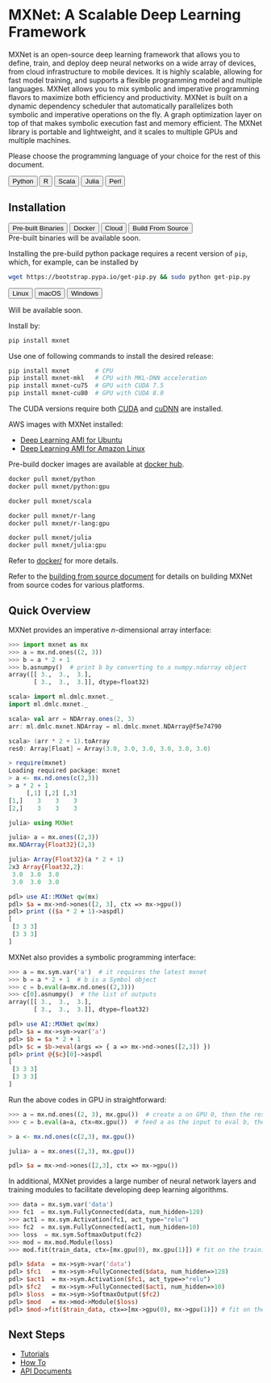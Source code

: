 # MXNet: A Scalable Deep Learning Framework

MXNet is an open-source deep learning framework that allows you to define,
train, and deploy deep neural networks on a wide array of devices, from cloud
infrastructure to mobile devices.  It is highly scalable, allowing for fast
model training, and supports a flexible programming model and multiple
languages. MXNet allows you to mix symbolic and imperative programming flavors
to maximize both efficiency and productivity.  MXNet is built on a dynamic
dependency scheduler that automatically parallelizes both symbolic and
imperative operations on the fly.  A graph optimization layer on top of that
makes symbolic execution fast and memory efficient. The MXNet library is
portable and lightweight, and it scales to multiple GPUs and multiple machines.

Please choose the programming language of your choice for the rest of this document.

<div class="btn-group opt-group" role="group">
<button type="button" class="btn btn-default opt active">Python</button>
<button type="button" class="btn btn-default opt">R</button>
<button type="button" class="btn btn-default opt">Scala</button>
<button type="button" class="btn btn-default opt">Julia</button>
<button type="button" class="btn btn-default opt">Perl</button>
</div>
<script type="text/javascript" src='../../_static/js/options.js'></script>

## Installation

<div class="btn-group opt-group" role="group">
<button type="button" class="btn btn-default opt active">Pre-built Binaries</button>
<button type="button" class="btn btn-default opt">Docker</button>
<button type="button" class="btn btn-default opt">Cloud</button>
<button type="button" class="btn btn-default opt">Build From Source</button>
</div> <!-- opt-group -->

<div class="pre-built-binaries">

<div class="r scala julia perl">
Pre-built binaries will be available soon.
</div>

<div class="python">

Installing the pre-build python package requires a recent version of `pip`,
which, for example, can be installed by

```bash
wget https://bootstrap.pypa.io/get-pip.py && sudo python get-pip.py
```

<div class="btn-group opt-group" role="group">
<button type="button" class="btn btn-default opt active">Linux</button>
<button type="button" class="btn btn-default opt">macOS</button>
<button type="button" class="btn btn-default opt">Windows</button>
</div> <!-- opt-group -->

<div class="windows">

Will be available soon.

</div> <!-- windows -->

<div class="macos">

Install by:

```bash
pip install mxnet
```

</div> <!-- macos -->

<div class="linux">

Use one of following commands to install the desired release:

```bash
pip install mxnet       # CPU
pip install mxnet-mkl   # CPU with MKL-DNN acceleration
pip install mxnet-cu75  # GPU with CUDA 7.5
pip install mxnet-cu80  # GPU with CUDA 8.0
```

The CUDA versions require both [CUDA](https://developer.nvidia.com/cuda-toolkit)
  and [cuDNN](https://developer.nvidia.com/cudnn) are installed.

</div> <!-- linux -->

</div> <!-- python -->

</div> <!-- pre-build-binaries -->

<div class="cloud">

AWS images with MXNet installed:

- [Deep Learning AMI for Ubuntu](https://aws.amazon.com/marketplace/pp/B06VSPXKDX)
- [Deep Learning AMI for Amazon Linux](https://aws.amazon.com/marketplace/pp/B01M0AXXQB)

</div> <!-- cloud -->

<div class="docker">

Pre-build docker images are available at [docker hub](https://hub.docker.com/r/mxnet/).

<div class="python">

```bash
docker pull mxnet/python
docker pull mxnet/python:gpu
```

</div> <!-- python -->

<div class="scala">

```bash
docker pull mxnet/scala
```

</div> <!-- scala -->

<div class="r">

```bash
docker pull mxnet/r-lang
docker pull mxnet/r-lang:gpu
```

</div> <!-- r -->

<div class="julia">

```bash
docker pull mxnet/julia
docker pull mxnet/julia:gpu
```

</div> <!-- julia -->

Refer to [docker/](../../docker/) for more details.

</div> <!-- docker -->

<div class="build-from-source">

Refer to the [building from source document](./build_from_source.md) for details
on building MXNet from source codes for various platforms.

</div> <!-- build-from-source -->


## Quick Overview

MXNet provides an imperative *n*-dimensional array interface:

```python
>>> import mxnet as mx
>>> a = mx.nd.ones((2, 3))
>>> b = a * 2 + 1
>>> b.asnumpy()  # print b by converting to a numpy.ndarray object
array([[ 3.,  3.,  3.],
       [ 3.,  3.,  3.]], dtype=float32)
```

```scala
scala> import ml.dmlc.mxnet._
import ml.dmlc.mxnet._

scala> val arr = NDArray.ones(2, 3)
arr: ml.dmlc.mxnet.NDArray = ml.dmlc.mxnet.NDArray@f5e74790

scala> (arr * 2 + 1).toArray
res0: Array[Float] = Array(3.0, 3.0, 3.0, 3.0, 3.0, 3.0)
```

```r
> require(mxnet)
Loading required package: mxnet
> a <- mx.nd.ones(c(2,3))
> a * 2 + 1
     [,1] [,2] [,3]
[1,]    3    3    3
[2,]    3    3    3
```

```julia
julia> using MXNet

julia> a = mx.ones((2,3))
mx.NDArray{Float32}(2,3)

julia> Array{Float32}(a * 2 + 1)
2x3 Array{Float32,2}:
 3.0  3.0  3.0
 3.0  3.0  3.0
```

```perl
pdl> use AI::MXNet qw(mx)
pdl> $a = mx->nd->ones([2, 3], ctx => mx->gpu())
pdl> print (($a * 2 + 1)->aspdl)
[
 [3 3 3]
 [3 3 3]
]
```

MXNet also provides a symbolic programming interface:

```python
>>> a = mx.sym.var('a')  # it requires the latest mxnet
>>> b = a * 2 + 1  # b is a Symbol object
>>> c = b.eval(a=mx.nd.ones((2,3)))
>>> c[0].asnumpy()  # the list of outputs
array([[ 3.,  3.,  3.],
       [ 3.,  3.,  3.]], dtype=float32)
```

```perl
pdl> use AI::MXNet qw(mx)
pdl> $a = mx->sym->var('a')
pdl> $b = $a * 2 + 1
pdl> $c = $b->eval(args => { a => mx->nd->ones([2,3]) })
pdl> print @{$c}[0]->aspdl
[
 [3 3 3]
 [3 3 3]
]
```

Run the above codes in GPU in straightforward:

```python
>>> a = mx.nd.ones((2, 3), mx.gpu())  # create a on GPU 0, then the result a*2+1 will sit on GPU 0 as well
>>> c = b.eval(a=a, ctx=mx.gpu())  # feed a as the input to eval b, the result c will be also on GPU 0
```

```r
> a <- mx.nd.ones(c(2,3), mx.gpu())
```

```julia
julia> a = mx.ones((2,3), mx.gpu())
```

```perl
pdl> $a = mx->nd->ones([2,3], ctx => mx->gpu())
```
In additional, MXNet provides a large number of neural network layers and
training modules to facilitate developing deep learning algorithms.

```python
>>> data = mx.sym.var('data')
>>> fc1  = mx.sym.FullyConnected(data, num_hidden=128)
>>> act1 = mx.sym.Activation(fc1, act_type="relu")
>>> fc2  = mx.sym.FullyConnected(act1, num_hidden=10)
>>> loss  = mx.sym.SoftmaxOutput(fc2)
>>> mod = mx.mod.Module(loss)
>>> mod.fit(train_data, ctx=[mx.gpu(0), mx.gpu(1)]) # fit on the training data by using 2 GPUs
```

```perl
pdl> $data  = mx->sym->var('data')
pdl> $fc1   = mx->sym->FullyConnected($data, num_hidden=>128)
pdl> $act1  = mx->sym.Activation($fc1, act_type=>"relu")
pdl> $fc2   = mx->sym->FullyConnected($act1, num_hidden=>10)
pdl> $loss  = mx->sym->SoftmaxOutput($fc2)
pdl> $mod   = mx->mod->Module($loss)
pdl> $mod->fit($train_data, ctx=>[mx->gpu(0), mx->gpu(1)]) # fit on the training data by using 2 GPUs
```

## Next Steps

* [Tutorials](http://mxnet.io/tutorials/index.html)
* [How To](http://mxnet.io/how_to/index.html)
* [API Documents](http://mxnet.io/api/index.html)
